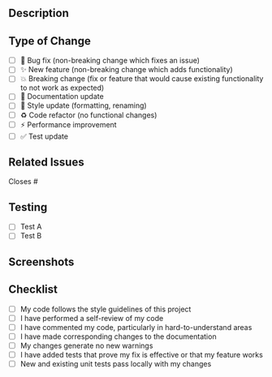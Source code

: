 ## Description
<!-- Provide a brief description of your changes -->

## Type of Change
<!-- Mark relevant items with an x -->

- [ ] 🐛 Bug fix (non-breaking change which fixes an issue)
- [ ] ✨ New feature (non-breaking change which adds functionality)
- [ ] 💥 Breaking change (fix or feature that would cause existing functionality to not work as expected)
- [ ] 📝 Documentation update
- [ ] 🎨 Style update (formatting, renaming)
- [ ] ♻️ Code refactor (no functional changes)
- [ ] ⚡ Performance improvement
- [ ] ✅ Test update

## Related Issues
<!-- Link to any related issues -->

Closes #

## Testing
<!-- Describe the tests you ran and how to reproduce them -->

- [ ] Test A
- [ ] Test B

## Screenshots
<!-- If applicable, add screenshots to help explain your changes -->

## Checklist

- [ ] My code follows the style guidelines of this project
- [ ] I have performed a self-review of my code
- [ ] I have commented my code, particularly in hard-to-understand areas
- [ ] I have made corresponding changes to the documentation
- [ ] My changes generate no new warnings
- [ ] I have added tests that prove my fix is effective or that my feature works
- [ ] New and existing unit tests pass locally with my changes 